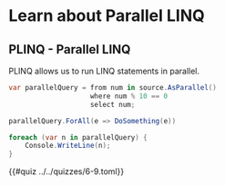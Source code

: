 # Learn about Parallel LINQ

## PLINQ - Parallel LINQ
PLINQ allows us to run LINQ statements in parallel.

```csharp
var parallelQuery = from num in source.AsParallel()
                    where num % 10 == 0
                    select num;

parallelQuery.ForAll(e => DoSomething(e))

foreach (var n in parallelQuery) {
    Console.WriteLine(n);
}
```

{{#quiz ../../quizzes/6-9.toml}}
